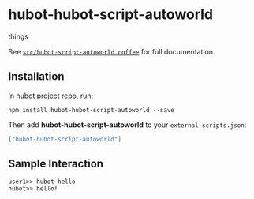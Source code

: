 # hubot-hubot-script-autoworld

things

See [`src/hubot-script-autoworld.coffee`](src/hubot-script-autoworld.coffee) for full documentation.

## Installation

In hubot project repo, run:

`npm install hubot-hubot-script-autoworld --save`

Then add **hubot-hubot-script-autoworld** to your `external-scripts.json`:

```json
["hubot-hubot-script-autoworld"]
```

## Sample Interaction

```
user1>> hubot hello
hubot>> hello!
```
